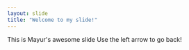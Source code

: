 ```yaml
---
layout: slide
title: "Welcome to my slide!"
---
```

This is Mayur's awesome slide
Use the left arrow to go back!
